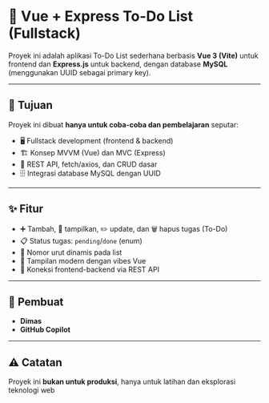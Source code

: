 # 📝 Vue + Express To-Do List (Fullstack)

Proyek ini adalah aplikasi To-Do List sederhana berbasis **Vue 3 (Vite)** untuk frontend dan **Express.js** untuk backend, dengan database **MySQL** (menggunakan UUID sebagai primary key).

---

## 🎯 Tujuan

Proyek ini dibuat **hanya untuk coba-coba dan pembelajaran** seputar:
- 🖥️ Fullstack development (frontend & backend)
- 🏗️ Konsep MVVM (Vue) dan MVC (Express)
- 🔗 REST API, fetch/axios, dan CRUD dasar
- 🗄️ Integrasi database MySQL dengan UUID

---

## ✨ Fitur

- ➕ Tambah, 👀 tampilkan, ✏️ update, dan 🗑️ hapus tugas (To-Do)
- 📋 Status tugas: `pending`/`done` (enum)
- 🔢 Nomor urut dinamis pada list
- 🎨 Tampilan modern dengan vibes Vue
- 🔌 Koneksi frontend-backend via REST API

---

## 👤 Pembuat

- **Dimas**
- **GitHub Copilot**

---

## ⚠️ Catatan

Proyek ini **bukan untuk produksi**, hanya untuk latihan dan eksplorasi teknologi web

